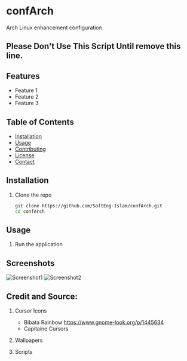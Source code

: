 # confArch

Arch Linux enhancement configuration

## Please Don't Use This Script Until remove this line.

## Features

- Feature 1
- Feature 2
- Feature 3


## Table of Contents

- [Installation](#installation)
- [Usage](#usage)
- [Contributing](#contributing)
- [License](#license)
- [Contact](#contact)


## Installation

1. Clone the repo
   ```sh
   git clone https://github.com/SoftEng-Islam/confArch.git
   cd confArch


## Usage

1. Run the application



## Screenshots

![Screenshot1](path/to/screenshot1.png)
![Screenshot2](path/to/screenshot2.png)

  

## Credit and Source:

1. Cursor Icons
    - Bibata Rainbow https://www.gnome-look.org/p/1445634
    - Capitaine Cursors

2. Wallpapers
3. Scripts
